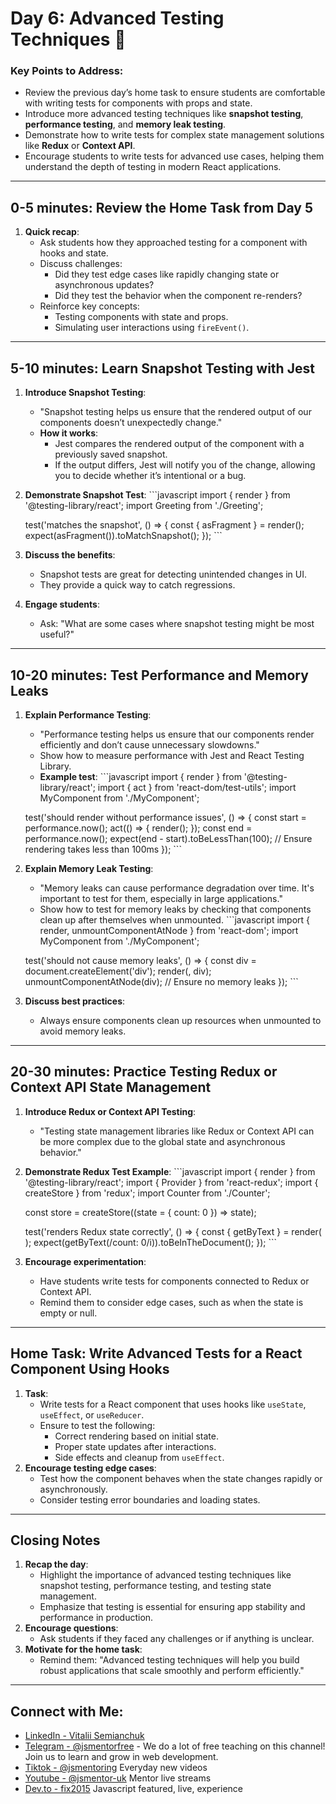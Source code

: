 # Day 6: Advanced Testing Techniques 🧪

### Key Points to Address:
- Review the previous day’s home task to ensure students are comfortable with writing tests for components with props and state.  
- Introduce more advanced testing techniques like **snapshot testing**, **performance testing**, and **memory leak testing**.  
- Demonstrate how to write tests for complex state management solutions like **Redux** or **Context API**.  
- Encourage students to write tests for advanced use cases, helping them understand the depth of testing in modern React applications.

---

## 0-5 minutes: Review the Home Task from Day 5
1. **Quick recap**:
   - Ask students how they approached testing for a component with hooks and state.
   - Discuss challenges:
     - Did they test edge cases like rapidly changing state or asynchronous updates?
     - Did they test the behavior when the component re-renders?
   - Reinforce key concepts:
     - Testing components with state and props.
     - Simulating user interactions using `fireEvent()`.

---

## 5-10 minutes: Learn Snapshot Testing with Jest
1. **Introduce Snapshot Testing**:
   - "Snapshot testing helps us ensure that the rendered output of our components doesn’t unexpectedly change."
   - **How it works**:
     - Jest compares the rendered output of the component with a previously saved snapshot.
     - If the output differs, Jest will notify you of the change, allowing you to decide whether it’s intentional or a bug.
2. **Demonstrate Snapshot Test**:
   \`\`\`javascript
   import { render } from '@testing-library/react';
   import Greeting from './Greeting';

   test('matches the snapshot', () => {
     const { asFragment } = render(<Greeting name="Alice" />);
     expect(asFragment()).toMatchSnapshot();
   });
   \`\`\`
3. **Discuss the benefits**:
   - Snapshot tests are great for detecting unintended changes in UI.
   - They provide a quick way to catch regressions.
4. **Engage students**:
   - Ask: "What are some cases where snapshot testing might be most useful?"

---

## 10-20 minutes: Test Performance and Memory Leaks
1. **Explain Performance Testing**:
   - "Performance testing helps us ensure that our components render efficiently and don’t cause unnecessary slowdowns."
   - Show how to measure performance with Jest and React Testing Library.
   - **Example test**:
   \`\`\`javascript
   import { render } from '@testing-library/react';
   import { act } from 'react-dom/test-utils';
   import MyComponent from './MyComponent';

   test('should render without performance issues', () => {
     const start = performance.now();
     act(() => {
       render(<MyComponent />);
     });
     const end = performance.now();
     expect(end - start).toBeLessThan(100); // Ensure rendering takes less than 100ms
   });
   \`\`\`
2. **Explain Memory Leak Testing**:
   - "Memory leaks can cause performance degradation over time. It's important to test for them, especially in large applications."
   - Show how to test for memory leaks by checking that components clean up after themselves when unmounted.
   \`\`\`javascript
   import { render, unmountComponentAtNode } from 'react-dom';
   import MyComponent from './MyComponent';

   test('should not cause memory leaks', () => {
     const div = document.createElement('div');
     render(<MyComponent />, div);
     unmountComponentAtNode(div); // Ensure no memory leaks
   });
   \`\`\`
3. **Discuss best practices**:
   - Always ensure components clean up resources when unmounted to avoid memory leaks.

---

## 20-30 minutes: Practice Testing Redux or Context API State Management
1. **Introduce Redux or Context API Testing**:
   - "Testing state management libraries like Redux or Context API can be more complex due to the global state and asynchronous behavior."
2. **Demonstrate Redux Test Example**:
   \`\`\`javascript
   import { render } from '@testing-library/react';
   import { Provider } from 'react-redux';
   import { createStore } from 'redux';
   import Counter from './Counter';

   const store = createStore((state = { count: 0 }) => state);

   test('renders Redux state correctly', () => {
     const { getByText } = render(
       <Provider store={store}>
         <Counter />
       </Provider>
     );
     expect(getByText(/count: 0/i)).toBeInTheDocument();
   });
   \`\`\`
3. **Encourage experimentation**:
   - Have students write tests for components connected to Redux or Context API.
   - Remind them to consider edge cases, such as when the state is empty or null.

---

## Home Task: Write Advanced Tests for a React Component Using Hooks
1. **Task**:
   - Write tests for a React component that uses hooks like `useState`, `useEffect`, or `useReducer`.
   - Ensure to test the following:
     - Correct rendering based on initial state.
     - Proper state updates after interactions.
     - Side effects and cleanup from `useEffect`.
2. **Encourage testing edge cases**:
   - Test how the component behaves when the state changes rapidly or asynchronously.
   - Consider testing error boundaries and loading states.

---

## Closing Notes
1. **Recap the day**:
   - Highlight the importance of advanced testing techniques like snapshot testing, performance testing, and testing state management.
   - Emphasize that testing is essential for ensuring app stability and performance in production.
2. **Encourage questions**:
   - Ask students if they faced any challenges or if anything is unclear.
3. **Motivate for the home task**:
   - Remind them: "Advanced testing techniques will help you build robust applications that scale smoothly and perform efficiently."

---

## Connect with Me:
- [LinkedIn - Vitalii Semianchuk](https://www.linkedin.com/in/vitalii-semianchuk-9812a786/)  
- [Telegram - @jsmentorfree](https://t.me/jsmentorfree) - We do a lot of free teaching on this channel! Join us to learn and grow in web development.  
- [Tiktok - @jsmentoring](https://www.tiktok.com/@jsmentoring) Everyday new videos  
- [Youtube - @jsmentor-uk](https://www.youtube.com/@jsmentor-uk) Mentor live streams  
- [Dev.to - fix2015](https://dev.to/fix2015) Javascript featured, live, experience
